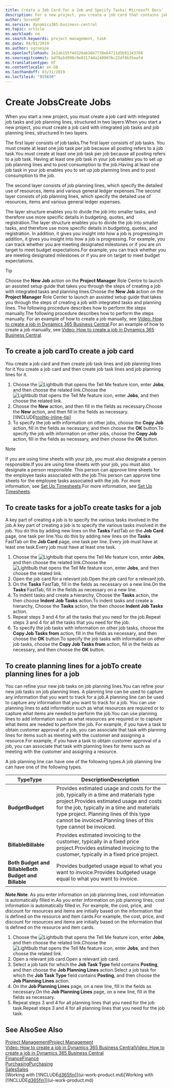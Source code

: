 ```yaml
---
title: Create a Job Card for a Job and Specify Tasks| Microsoft Docs'
description: For a new project, you create a job card that contains job tasks and planning lines, to help you manage progress and budgets.
author: SorenGP
ms.service: dynamics365-business-central
ms.topic: article
ms.workload: na
ms.search.keywords: project management, task
ms.date: 04/01/2019
ms.author: sgroespe
ms.openlocfilehash: 2e2ab155f4d326ab16b7730e64711d5b91343768
ms.sourcegitcommit: bd78a5d990c9e83174da1409076c22df8b35eafd
ms.translationtype: HT
ms.contentlocale: en-GB
ms.lasthandoff: 03/31/2019
ms.locfileid: "915630"
---
```

# <a name="create-jobs"></a><span data-ttu-id="121b5-103">Create Jobs</span><span class="sxs-lookup"><span data-stu-id="121b5-103">Create Jobs</span></span>
<span data-ttu-id="121b5-104">When you start a new project, you must create a job card with integrated job tasks and job planning lines, structured in two layers.</span><span class="sxs-lookup"><span data-stu-id="121b5-104">When you start a new project, you must create a job card with integrated job tasks and job planning lines, structured in two layers.</span></span>  

<span data-ttu-id="121b5-105">The first layer consists of job tasks.</span><span class="sxs-lookup"><span data-stu-id="121b5-105">The first layer consists of job tasks.</span></span> <span data-ttu-id="121b5-106">You must create at least one job task per job because all posting refers to a job task.</span><span class="sxs-lookup"><span data-stu-id="121b5-106">You must create at least one job task per job because all posting refers to a job task.</span></span> <span data-ttu-id="121b5-107">Having at least one job task in your job enables you to set up job planning lines and to post consumption to the job.</span><span class="sxs-lookup"><span data-stu-id="121b5-107">Having at least one job task in your job enables you to set up job planning lines and to post consumption to the job.</span></span>

<span data-ttu-id="121b5-108">The second layer consists of job planning lines, which specify the detailed use of resources, items and various general ledger expenses.</span><span class="sxs-lookup"><span data-stu-id="121b5-108">The second layer consists of job planning lines, which specify the detailed use of resources, items and various general ledger expenses.</span></span>

<span data-ttu-id="121b5-109">The layer structure enables you to divide the job into smaller tasks, and therefore use more specific details in budgeting, quotes, and registration.</span><span class="sxs-lookup"><span data-stu-id="121b5-109">The layer structure enables you to divide the job into smaller tasks, and therefore use more specific details in budgeting, quotes, and registration.</span></span> <span data-ttu-id="121b5-110">In addition, it gives you insight into how a job is progressing.</span><span class="sxs-lookup"><span data-stu-id="121b5-110">In addition, it gives you insight into how a job is progressing.</span></span> <span data-ttu-id="121b5-111">For example, you can track whether you are meeting designated milestones or if you are on target to meet budget expectations.</span><span class="sxs-lookup"><span data-stu-id="121b5-111">For example, you can track whether you are meeting designated milestones or if you are on target to meet budget expectations.</span></span>

> [!TIP]
> <span data-ttu-id="121b5-112">Choose the **New Job** action on the **Project Manager** Role Centre to launch an assisted setup guide that takes you through the steps of creating a job with integrated tasks and planning lines.</span><span class="sxs-lookup"><span data-stu-id="121b5-112">Choose the **New Job** action on the **Project Manager** Role Center to launch an assisted setup guide that takes you through the steps of creating a job with integrated tasks and planning lines.</span></span> <span data-ttu-id="121b5-113">The following procedure describes how to perform the steps manually.</span><span class="sxs-lookup"><span data-stu-id="121b5-113">The following procedure describes how to perform the steps manually.</span></span> <span data-ttu-id="121b5-114">For an example of how to create a job manually, see [Video: How to create a job in Dynamics 365 Business Central](https://www.youtube.com/watch?v=VqaPWr7BWmw).</span><span class="sxs-lookup"><span data-stu-id="121b5-114">For an example of how to create a job manually, see [Video: How to create a job in Dynamics 365 Business Central](https://www.youtube.com/watch?v=VqaPWr7BWmw).</span></span>

## <a name="to-create-a-job-card"></a><span data-ttu-id="121b5-115">To create a job card</span><span class="sxs-lookup"><span data-stu-id="121b5-115">To create a job card</span></span>
<span data-ttu-id="121b5-116">You create a job card and then create job task lines and job planning lines for it.</span><span class="sxs-lookup"><span data-stu-id="121b5-116">You create a job card and then create job task lines and job planning lines for it.</span></span>

1. <span data-ttu-id="121b5-117">Choose the ![Lightbulb that opens the Tell Me feature](media/ui-search/search_small.png "Tell me what you want to do") icon, enter **Jobs**, and then choose the related link.</span><span class="sxs-lookup"><span data-stu-id="121b5-117">Choose the ![Lightbulb that opens the Tell Me feature](media/ui-search/search_small.png "Tell me what you want to do") icon, enter **Jobs**, and then choose the related link.</span></span>  
2. <span data-ttu-id="121b5-118">Choose the **New** action, and then fill in the fields as necessary.</span><span class="sxs-lookup"><span data-stu-id="121b5-118">Choose the **New** action, and then fill in the fields as necessary.</span></span> [!INCLUDE[tooltip-inline-tip](includes/tooltip-inline-tip_md.md)]
3. <span data-ttu-id="121b5-119">To specify the job with information on other jobs, choose the **Copy Job** action, fill in the fields as necessary, and then choose the **OK** button.</span><span class="sxs-lookup"><span data-stu-id="121b5-119">To specify the job with information on other jobs, choose the **Copy Job** action, fill in the fields as necessary, and then choose the **OK** button.</span></span>

> [!NOTE]  
>   <span data-ttu-id="121b5-120">If you are using time sheets with your job, you must also designate a person responsible.</span><span class="sxs-lookup"><span data-stu-id="121b5-120">If you are using time sheets with your job, you must also designate a person responsible.</span></span> <span data-ttu-id="121b5-121">This person can approve time sheets for the employee tasks associated with the job.</span><span class="sxs-lookup"><span data-stu-id="121b5-121">This person can approve time sheets for the employee tasks associated with the job.</span></span> <span data-ttu-id="121b5-122">For more information, see [Set Up Timesheets](projects-how-setup-time-sheets.md).</span><span class="sxs-lookup"><span data-stu-id="121b5-122">For more information, see [Set Up Timesheets](projects-how-setup-time-sheets.md).</span></span>

## <a name="to-create-tasks-for-a-job"></a><span data-ttu-id="121b5-123">To create tasks for a job</span><span class="sxs-lookup"><span data-stu-id="121b5-123">To create tasks for a job</span></span>
<span data-ttu-id="121b5-124">A key part of creating a job is to specify the various tasks involved in the job.</span><span class="sxs-lookup"><span data-stu-id="121b5-124">A key part of creating a job is to specify the various tasks involved in the job.</span></span> <span data-ttu-id="121b5-125">You do this by adding new lines on the **Tasks** FastTab on the **Job Card** page, one task per line.</span><span class="sxs-lookup"><span data-stu-id="121b5-125">You do this by adding new lines on the **Tasks** FastTab on the **Job Card** page, one task per line.</span></span> <span data-ttu-id="121b5-126">Every job must have at least one task.</span><span class="sxs-lookup"><span data-stu-id="121b5-126">Every job must have at least one task.</span></span>

1. <span data-ttu-id="121b5-127">Choose the ![Lightbulb that opens the Tell Me feature](media/ui-search/search_small.png "Tell me what you want to do") icon, enter **Jobs**, and then choose the related link.</span><span class="sxs-lookup"><span data-stu-id="121b5-127">Choose the ![Lightbulb that opens the Tell Me feature](media/ui-search/search_small.png "Tell me what you want to do") icon, enter **Jobs**, and then choose the related link.</span></span>
2. <span data-ttu-id="121b5-128">Open the job card for a relevant job.</span><span class="sxs-lookup"><span data-stu-id="121b5-128">Open the job card for a relevant job.</span></span>
3. <span data-ttu-id="121b5-129">On the **Tasks** FastTab, fill in the fields as necessary on a new line.</span><span class="sxs-lookup"><span data-stu-id="121b5-129">On the **Tasks** FastTab, fill in the fields as necessary on a new line.</span></span>
4. <span data-ttu-id="121b5-130">To indent tasks and create a hierarchy, Choose the **Tasks** action, the then choose **Indent Job Tasks** action.</span><span class="sxs-lookup"><span data-stu-id="121b5-130">To indent tasks and create a hierarchy, Choose the **Tasks** action, the then choose **Indent Job Tasks** action.</span></span>
5. <span data-ttu-id="121b5-131">Repeat steps 3 and 4 for all the tasks that you need for the job.</span><span class="sxs-lookup"><span data-stu-id="121b5-131">Repeat steps 3 and 4 for all the tasks that you need for the job.</span></span>
6. <span data-ttu-id="121b5-132">To specify the job tasks with information on other job tasks, choose the **Copy Job Tasks from** action, fill in the fields as necessary, and then choose the **OK** button.</span><span class="sxs-lookup"><span data-stu-id="121b5-132">To specify the job tasks with information on other job tasks, choose the **Copy Job Tasks from** action, fill in the fields as necessary, and then choose the **OK** button.</span></span>

## <a name="to-create-planning-lines-for-a-job"></a><span data-ttu-id="121b5-133">To create planning lines for a job</span><span class="sxs-lookup"><span data-stu-id="121b5-133">To create planning lines for a job</span></span>
<span data-ttu-id="121b5-134">You can refine your new job tasks on job planning lines.</span><span class="sxs-lookup"><span data-stu-id="121b5-134">You can refine your new job tasks on job planning lines.</span></span> <span data-ttu-id="121b5-135">A planning line can be used to capture any information that you want to track for a job.</span><span class="sxs-lookup"><span data-stu-id="121b5-135">A planning line can be used to capture any information that you want to track for a job.</span></span> <span data-ttu-id="121b5-136">You can use planning lines to add information such as what resources are required or to capture what items are needed to perform the job.</span><span class="sxs-lookup"><span data-stu-id="121b5-136">You can use planning lines to add information such as what resources are required or to capture what items are needed to perform the job.</span></span> <span data-ttu-id="121b5-137">For example, if you have a task to obtain customer approval of a job, you can associate that task with planning lines for items such as meeting with the customer and assigning a resource.</span><span class="sxs-lookup"><span data-stu-id="121b5-137">For example, if you have a task to obtain customer approval of a job, you can associate that task with planning lines for items such as meeting with the customer and assigning a resource.</span></span>  

<span data-ttu-id="121b5-138">A job planning line can have one of the following types.</span><span class="sxs-lookup"><span data-stu-id="121b5-138">A job planning line can have one of the following types.</span></span>  

| <span data-ttu-id="121b5-139">Type</span><span class="sxs-lookup"><span data-stu-id="121b5-139">Type</span></span> | <span data-ttu-id="121b5-140">Description</span><span class="sxs-lookup"><span data-stu-id="121b5-140">Description</span></span> |
| --- | --- |
| <span data-ttu-id="121b5-141">**Budget**</span><span class="sxs-lookup"><span data-stu-id="121b5-141">**Budget**</span></span> |<span data-ttu-id="121b5-142">Provides estimated usage and costs for the job, typically in a time and materials type project.</span><span class="sxs-lookup"><span data-stu-id="121b5-142">Provides estimated usage and costs for the job, typically in a time and materials type project.</span></span> <span data-ttu-id="121b5-143">Planning lines of this type cannot be invoiced.</span><span class="sxs-lookup"><span data-stu-id="121b5-143">Planning lines of this type cannot be invoiced.</span></span> |
| <span data-ttu-id="121b5-144">**Billable**</span><span class="sxs-lookup"><span data-stu-id="121b5-144">**Billable**</span></span> |<span data-ttu-id="121b5-145">Provides estimated invoicing to the customer, typically in a fixed price project.</span><span class="sxs-lookup"><span data-stu-id="121b5-145">Provides estimated invoicing to the customer, typically in a fixed price project.</span></span> |
| <span data-ttu-id="121b5-146">**Both Budget and Billable**</span><span class="sxs-lookup"><span data-stu-id="121b5-146">**Both Budget and Billable**</span></span> |<span data-ttu-id="121b5-147">Provides budgeted usage equal to what you want to invoice.</span><span class="sxs-lookup"><span data-stu-id="121b5-147">Provides budgeted usage equal to what you want to invoice.</span></span> |

<span data-ttu-id="121b5-148">**Note**.</span><span class="sxs-lookup"><span data-stu-id="121b5-148">**Note**.</span></span> <span data-ttu-id="121b5-149">As you enter information on job planning lines, cost information is automatically filled in.</span><span class="sxs-lookup"><span data-stu-id="121b5-149">As you enter information on job planning lines, cost information is automatically filled in.</span></span> <span data-ttu-id="121b5-150">For example, the cost, price, and discount for resources and items are initially based on the information that is defined on the resource and item cards.</span><span class="sxs-lookup"><span data-stu-id="121b5-150">For example, the cost, price, and discount for resources and items are initially based on the information that is defined on the resource and item cards.</span></span>

1. <span data-ttu-id="121b5-151">Choose the ![Lightbulb that opens the Tell Me feature](media/ui-search/search_small.png "Tell me what you want to do") icon, enter **Jobs**, and then choose the related link.</span><span class="sxs-lookup"><span data-stu-id="121b5-151">Choose the ![Lightbulb that opens the Tell Me feature](media/ui-search/search_small.png "Tell me what you want to do") icon, enter **Jobs**, and then choose the related link.</span></span>
2. <span data-ttu-id="121b5-152">Open a relevant job card.</span><span class="sxs-lookup"><span data-stu-id="121b5-152">Open a relevant job card.</span></span>
3. <span data-ttu-id="121b5-153">Select a job task for which the **Job Task Type** field contains **Posting**, and then choose the **Job Planning Lines** action.</span><span class="sxs-lookup"><span data-stu-id="121b5-153">Select a job task for which the **Job Task Type** field contains **Posting**, and then choose the **Job Planning Lines** action.</span></span>  
4. <span data-ttu-id="121b5-154">On the **Job Planning Lines** page, on a new line, fill in the fields as necessary.</span><span class="sxs-lookup"><span data-stu-id="121b5-154">On the **Job Planning Lines** page, on a new line, fill in the fields as necessary.</span></span>
5. <span data-ttu-id="121b5-155">Repeat steps 3 and 4 for all planning lines that you need for the job task.</span><span class="sxs-lookup"><span data-stu-id="121b5-155">Repeat steps 3 and 4 for all planning lines that you need for the job task.</span></span>

## <a name="see-also"></a><span data-ttu-id="121b5-156">See Also</span><span class="sxs-lookup"><span data-stu-id="121b5-156">See Also</span></span>

[<span data-ttu-id="121b5-157">Project Management</span><span class="sxs-lookup"><span data-stu-id="121b5-157">Project Management</span></span>](projects-manage-projects.md)  
[<span data-ttu-id="121b5-158">Video: How to create a job in Dynamics 365 Business Central</span><span class="sxs-lookup"><span data-stu-id="121b5-158">Video: How to create a job in Dynamics 365 Business Central</span></span>](https://www.youtube.com/watch?v=VqaPWr7BWmw)  
[<span data-ttu-id="121b5-159">Finance</span><span class="sxs-lookup"><span data-stu-id="121b5-159">Finance</span></span>](finance.md)  
[<span data-ttu-id="121b5-160">Purchasing</span><span class="sxs-lookup"><span data-stu-id="121b5-160">Purchasing</span></span>](purchasing-manage-purchasing.md)  
[<span data-ttu-id="121b5-161">Sales</span><span class="sxs-lookup"><span data-stu-id="121b5-161">Sales</span></span>](sales-manage-sales.md)  
<span data-ttu-id="121b5-162">[Working with [!INCLUDE[d365fin](includes/d365fin_md.md)]](ui-work-product.md)</span><span class="sxs-lookup"><span data-stu-id="121b5-162">[Working with [!INCLUDE[d365fin](includes/d365fin_md.md)]](ui-work-product.md)</span></span>  
